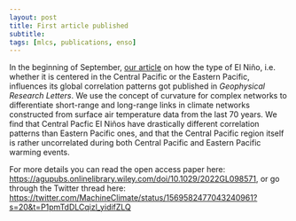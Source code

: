```yaml
---
layout: post
title: First article published
subtitle:
tags: [mlcs, publications, enso]
---
```


In the beginning of September, [our
article](https://agupubs.onlinelibrary.wiley.com/doi/10.1029/2022GL098571)
on how the type of El Niño, i.e. whether it is centered in the Central
Pacific or the Eastern Pacific, influences its global correlation
patterns got published in _Geophysical Research Letters_. We use the
concept of curvature for complex networks to differentiate short-range
and long-range links in climate networks constructed from surface air
temperature data from the last 70 years. We find that Central Pacfic El
Niños have drastically different correlation patterns than Eastern
Pacific ones, and that the Central Pacific region itself is rather
uncorrelated during both Central Pacific and Eastern Pacific warming
events.

For more details you can read the open access paper here:
https://agupubs.onlinelibrary.wiley.com/doi/10.1029/2022GL098571, or go
through the Twitter thread here: https://twitter.com/MachineClimate/status/1569582477043240961?s=20&t=P1pmTdDLCqizl_yidifZLQ



